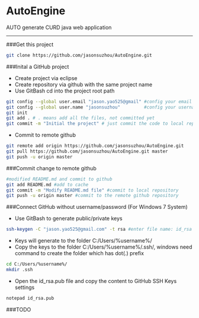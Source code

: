 # AutoEngine
AUTO generate CURD java web application

---
###Get this project
```bash
git clone https://github.com/jasonsuzhou/AutoEngine.git
```
###Inital a GitHub project
- Create project via eclipse
- Create repository via github with the same project name 
- Use GitBash cd into the project root path
```bash
git config --global user.email "jason.yao525@gmail" #config your email id which is used by GitHub
git config --global user.name "jasonsuzhou"         #config your username
git init
git add . # . means add all the files, not committed yet
git commit -m "Initial the project" # just commit the code to local repository
```
- Commit to remote github
```bash
git remote add origin https://github.com/jasonsuzhou/AutoEngine.git
git pull https://github.com/jasonsuzhou/AutoEngine.git master
git push -u origin master
```
###Commit change to remote github
```bash
#modified README.md and commit to github
git add README.md #add to cache
git commit -m "Modify README.md file" #commit to local repository
git push -u origin master #commit to the remote github repository
```
###Connect GitHub without username/password (For Windows 7 System)
- Use GitBash to generate public/private keys
```bash
ssh-keygen -C "jason.yao525@gmail.com" -t rsa #enter file name: id_rsa
```
- Keys will generate to the folder C:/Users/%username%/
- Copy the keys to the folder C:/Users/%username%/.ssh/, windows need command to create the folder which has dot(.) prefix
```bash
cd C:/Users/%username%/
mkdir .ssh
```
- Open the id_rsa.pub file and copy the content to GitHub SSH Keys settings
```bash
notepad id_rsa.pub
```
###TODO

